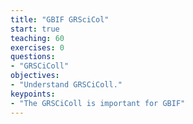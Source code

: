 ```yaml
---
title: "GBIF GRSciCol"
start: true
teaching: 60
exercises: 0
questions:
- "GRSCiColl"
objectives:
- "Understand GRSCiColl."
keypoints:
- "The GRSCiColl is important for GBIF"
---
```

